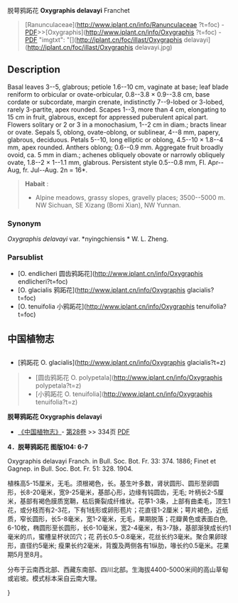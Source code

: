 脱萼鸦跖花 **Oxygraphis delavayi** Franchet

> [Ranunculaceae](http://www.iplant.cn/info/Ranunculaceae ?t=foc) - [PDF](http://iplant.cn/foc/pdf/Ranunculaceae.pdf)>>[Oxygraphis](http://www.iplant.cn/info/Oxygraphis ?t=foc) - [PDF](http://www.iplant.cn/foc/pdf/Oxygraphis.pdf)
  "imgtxt": "[](http://iplant.cn/foc/illast/Oxygraphis delavayi](http://iplant.cn/foc/illast/Oxygraphis delavayi.jpg)

## Description

Basal leaves 3--5, glabrous; petiole 1.6--10 cm, vaginate at base; leaf blade reniform to orbicular or ovate-orbicular, 0.8--3.8 × 0.9--3.8 cm, base cordate or subcordate, margin crenate, indistinctly 7--9-lobed or 3-lobed, rarely 3-partite, apex rounded. Scapes 1--3, more than 4 cm, elongating to 15 cm in fruit, glabrous, except for appressed puberulent apical part. Flowers solitary or 2 or 3 in a monochasium, 1--2 cm in diam.; bracts linear or ovate. Sepals 5, oblong, ovate-oblong, or sublinear, 4--8 mm, papery, glabrous, deciduous. Petals 5--10, long elliptic or oblong, 4.5--10 × 1.8--4 mm, apex rounded. Anthers oblong; 0.6--0.9 mm. Aggregate fruit broadly ovoid, ca. 5 mm in diam.; achenes obliquely obovate or narrowly obliquely ovate, 1.8--2 × 1--1.1 mm, glabrous. Persistent style 0.5--0.8 mm, Fl. Apr--Aug, fr. Jul--Aug. 2n = 16*.

> **Habait** : 
>* Alpine meadows, grassy slopes, gravelly places; 3500--5000 m. NW Sichuan, SE Xizang (Bomi Xian), NW Yunnan.

### Synonym
*Oxygraphis delavayi* var. *nyingchiensis * W. L. Zheng.

### Parsublist

* [O.  endlicheri  圆齿鸦跖花](http://www.iplant.cn/info/Oxygraphis endlicheri?t=foc)
* [O.  glacialis  鸦跖花](http://www.iplant.cn/info/Oxygraphis glacialis?t=foc)
* [O.  tenuifolia  小鸦跖花](http://www.iplant.cn/info/Oxygraphis tenuifolia?t=foc)

## 中国植物志

## 
* [鸦跖花  O.  glacialis](http://www.iplant.cn/info/Oxygraphis glacialis?t=z)
> * [圆齿鸦跖花  O.  polypetala](http://www.iplant.cn/info/Oxygraphis polypetala?t=z)
> * [小鸦跖花  O.  tenuifolia](http://www.iplant.cn/info/Oxygraphis tenuifolia?t=z)

**脱萼鸦跖花 Oxygraphis delavayi**

* [《中国植物志》](http://www.iplant.cn/frps)- [第28卷](http://www.iplant.cn/frps/vol/28) >> 334页 [PDF](http://www.iplant.cn/frps/pdf/28/334.pdf)

**4．脱萼鸦跖花 图版104: 6-7**

Oxygraphis delavayi Franch. in Bull. Soc. Bot. Fr. 33: 374. 1886; Finet et Gagnep. in Bull. Soc. Bot. Fr. 51: 328. 1904.

植株高5-15厘米，无毛。须根褐色，长。基生叶多数，肾状圆形、圆形至卵圆形，长8-20毫米，宽9-25毫米，基部心形，边缘有钝圆齿，无毛; 叶柄长2-5厘米，基部有褐色膜质宽鞘，枯后撕裂成纤维状。花葶1-3条，上部有曲柔毛，顶生1花，或分枝而有2-3花，下有1线形或卵形苞片；花直径1-2厘米；萼片褐色，近纸质，窄长圆形，长5-8毫米，宽1-2毫米，无毛，果期脱落；花瓣黄色或表面白色, 6-10枚，椭圆形至长圆形，长6-10毫米，宽2-4毫米，有3-7脉，基部渐狭成长约1毫米的爪，蜜槽呈杯状凹穴；花 药长0.5-0.8毫米，花丝长约3毫米。聚合果卵球形，直径约5毫米; 瘦果长约2毫米，背腹及两侧各有1纵肋，喙长约0.5毫米。花果期5月至8月。

分布于云南西北部、西藏东南部、四川北部。生海拔4400-5000米间的高山草甸或岩坡。模式标本采自云南大理。

}